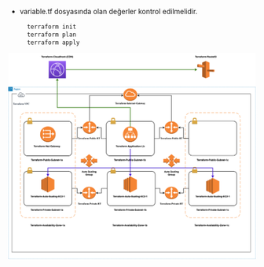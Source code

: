 - variable.tf dosyasında olan değerler kontrol edilmelidir.

        terraform init
        terraform plan
        terraform apply

![alt text](https://github.com/gokhanwell/Terraform-VPC-LB-ASG-CDN-Route53/blob/main/Terraform-VPC-LB-ASG-CDN-Route53.png)